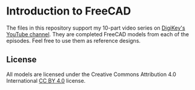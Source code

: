 # Introduction to FreeCAD

The files in this repository support my 10-part video series on [DigiKey's YouTube channel](https://www.youtube.com/@digikey/featured). They are completed FreeCAD models from each of the episodes. Feel free to use them as reference designs.

## License

All models are licensed under the Creative Commons Attribution 4.0 International [CC BY 4.0](https://creativecommons.org/licenses/by/4.0/deed.en) license.